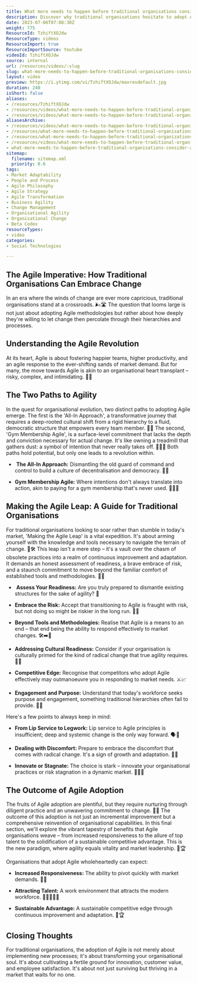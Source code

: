 ```yaml
---
title: What more needs to happen before traditional organisations consider Agile?
description: Discover why traditional organisations hesitate to adopt Agile in a complex world. Join Martin Hinshelwood for insights on evolving project management.
date: 2023-07-06T07:08:30Z
weight: 775
ResourceId: TzhiftXOJdw
ResourceType: videos
ResourceImport: true
ResourceImportSource: Youtube
videoId: TzhiftXOJdw
source: internal
url: /resources/videos/:slug
slug: what-more-needs-to-happen-before-traditional-organisations-consider-agile
layout: video
preview: https://i.ytimg.com/vi/TzhiftXOJdw/maxresdefault.jpg
duration: 240
isShort: false
aliases:
- /resources/TzhiftXOJdw
- /resources/videos/what-more-needs-to-happen-before-traditional-organisations-consider-agile
- /resources/videos/what-more-needs-to-happen-before-traditional-organizations-consider-agile
aliasesArchive:
- /resources/videos/what-more-needs-to-happen-before-traditional-organisations-consider-agile
- /resources/what-more-needs-to-happen-before-traditional-organisations-consider-agile
- /resources/what-more-needs-to-happen-before-traditional-organizations-consider-agile
- /resources/videos/what-more-needs-to-happen-before-traditional-organizations-consider-agile
- what-more-needs-to-happen-before-traditional-organisations-consider-agile
sitemap:
  filename: sitemap.xml
  priority: 0.6
tags:
- Market Adaptability
- People and Process
- Agile Philosophy
- Agile Strategy
- Agile Transformation
- Business Agility
- Change Management
- Organisational Agility
- Organisational Change
- Beta Codex
resourceTypes:
- video
categories:
- Social Technologies

---
```

## The Agile Imperative: How Traditional Organisations Can Embrace Change 

In an era where the winds of change are ever more capricious, traditional organisations stand at a crossroads. 🌬️🛣️ The question that looms large is not just about adopting Agile methodologies but rather about how deeply they're willing to let change then percolate through their hierarchies and processes. 

## Understanding the Agile Revolution 

At its heart, Agile is about fostering happier teams, higher productivity, and an agile response to the ever-shifting sands of market demand. But for many, the move towards Agile is akin to an organisational heart transplant – risky, complex, and intimidating. 🏥💔 

## The Two Paths to Agility 

In the quest for organisational evolution, two distinct paths to adopting Agile emerge. The first is the 'All-In Approach', a transformative journey that requires a deep-rooted cultural shift from a rigid hierarchy to a fluid, democratic structure that empowers every team member. 🔄👥 The second, 'Gym Membership Agile', is a surface-level commitment that lacks the depth and conviction necessary for actual change. It's like owning a treadmill that gathers dust: a symbol of intention that never really takes off. 🏋️‍♂️💸 Both paths hold potential, but only one leads to a revolution within. 

-  **The All-In Approach:** Dismantling the old guard of command and control to build a culture of decentralisation and democracy. 🔄👥 

- **Gym Membership Agile:** Where intentions don't always translate into action, akin to paying for a gym membership that's never used. 🏋️‍♂️💸 

## Making the Agile Leap: A Guide for Traditional Organisations 

For traditional organisations looking to soar rather than stumble in today's market, 'Making the Agile Leap' is a vital expedition. It's about arming yourself with the knowledge and tools necessary to navigate the terrain of change. 🧭🛠️ This leap isn't a mere step – it's a vault over the chasm of obsolete practices into a realm of continuous improvement and adaptation. It demands an honest assessment of readiness, a brave embrace of risk, and a staunch commitment to move beyond the familiar comfort of established tools and methodologies. 🚀🎯 

-  **Assess Your Readiness:** Are you truly prepared to dismantle existing structures for the sake of agility? 🤔 

- **Embrace the Risk:** Accept that transitioning to Agile is fraught with risk, but not doing so might be riskier in the long run. 🎲🆚 

- **Beyond Tools and Methodologies:** Realise that Agile is a means to an end – that end being the ability to respond effectively to market changes. 🛠️➡️🎯 

- **Addressing Cultural Readiness:** Consider if your organisation is culturally primed for the kind of radical change that true agility requires. 🎨🔄 

- **Competitive Edge:** Recognise that competitors who adopt Agile effectively may outmanoeuvre you in responding to market needs. ⚔️📈 

- **Engagement and Purpose:** Understand that today's workforce seeks purpose and engagement, something traditional hierarchies often fail to provide. 🤲💖 

Here's a few points to always keep in mind: 

- **From Lip Service to Legwork:** Lip service to Agile principles is insufficient; deep and systemic change is the only way forward. 🗣️👣 

- **Dealing with Discomfort:** Prepare to embrace the discomfort that comes with radical change. It's a sign of growth and adaptation. 🐛🦋 

- **Innovate or Stagnate:** The choice is stark – innovate your organisational practices or risk stagnation in a dynamic market. 🚀🆚🛑 

## The Outcome of Agile Adoption 

The fruits of Agile adoption are plentiful, but they require nurturing through diligent practice and an unwavering commitment to change. 🌳🍎 The outcome of this adoption is not just an incremental improvement but a comprehensive reinvention of organisational capabilities. In this final section, we'll explore the vibrant tapestry of benefits that Agile organisations weave – from increased responsiveness to the allure of top talent to the solidification of a sustainable competitive advantage. This is the new paradigm, where agility equals vitality and market leadership. 🌱🏆 

Organisations that adopt Agile wholeheartedly can expect: 

- **Increased Responsiveness:** The ability to pivot quickly with market demands. 🔄🔔 

- **Attracting Talent:** A work environment that attracts the modern workforce. 🧲👩‍💼👨‍💻 

- **Sustainable Advantage:** A sustainable competitive edge through continuous improvement and adaptation. 🌱🏆 

## Closing Thoughts 

For traditional organisations, the adoption of Agile is not merely about implementing new processes; it's about transforming your organisational soul. It's about cultivating a fertile ground for innovation, customer value, and employee satisfaction. It's about not just surviving but thriving in a market that waits for no one.
